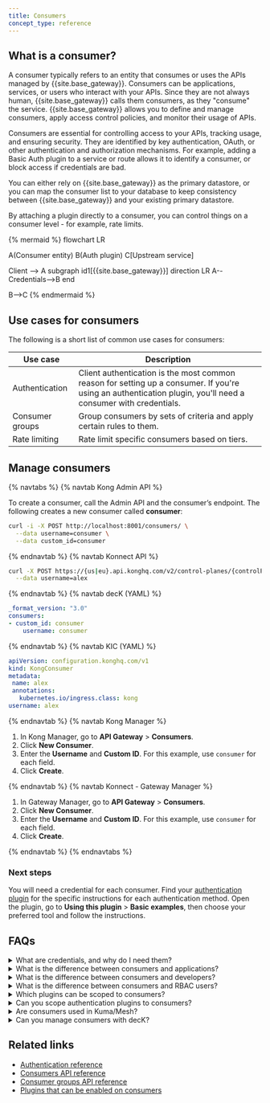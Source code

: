 ```yaml
---
title: Consumers
concept_type: reference
---
```


## What is a consumer?

A consumer typically refers to an entity that consumes or uses the APIs managed by {{site.base_gateway}}. 
Consumers can be applications, services, or users who interact with your APIs. 
Since they are not always human, {{site.base_gateway}} calls them consumers, as they "consume" the service.
{{site.base_gateway}} allows you to define and manage consumers, apply access control policies, and monitor their usage of APIs.

Consumers are essential for controlling access to your APIs, tracking usage, and ensuring security.
They are identified by key authentication, OAuth, or other authentication and authorization mechanisms. 
For example, adding a Basic Auth plugin to a service or route allows it to identify a consumer, or block access if credentials are bad.

You can either rely on {{site.base_gateway}} as the primary datastore, or you can map the consumer list 
to your database to keep consistency between {{site.base_gateway}} and your existing primary datastore.

By attaching a plugin directly to a consumer, you can control things on a consumer level - for example, rate limits.

{% mermaid %}
flowchart LR

A(Consumer entity)
B(Auth plugin)
C[Upstream service]

Client --> A
subgraph id1[{{site.base_gateway}}]
direction LR
A--Credentials-->B
end

B-->C
{% endmermaid %}

## Use cases for consumers

The following is a short list of common use cases for consumers:

Use case | Description
---------|------------
Authentication | Client authentication is the most common reason for setting up a consumer. If you're using an authentication plugin, you'll need a consumer with credentials.
Consumer groups | Group consumers by sets of criteria and apply certain rules to them.
Rate limiting | Rate limit specific consumers based on tiers.

## Manage consumers

{% navtabs %}
{% navtab Kong Admin API %}

To create a consumer, call the Admin API and the consumer’s endpoint.
The following creates a new consumer called **consumer**:

```sh
curl -i -X POST http://localhost:8001/consumers/ \
  --data username=consumer \
  --data custom_id=consumer
```

{% endnavtab %}
{% navtab Konnect API %}
```sh
curl -X POST https://{us|eu}.api.konghq.com/v2/control-planes/{controlPlaneId}/core-entities/consumers \
  --data username=alex
```
{% endnavtab %}
{% navtab decK (YAML) %}
``` yaml
_format_version: "3.0"
consumers:
- custom_id: consumer
    username: consumer
```
{% endnavtab %}
{% navtab KIC (YAML) %}
```yaml
apiVersion: configuration.konghq.com/v1
kind: KongConsumer
metadata:
 name: alex
 annotations:
   kubernetes.io/ingress.class: kong
username: alex
```
{% endnavtab %}
{% navtab Kong Manager %}

1. In Kong Manager, go to **API Gateway** > **Consumers**.
2. Click **New Consumer**.
3. Enter the **Username** and **Custom ID**. For this example, use `consumer` for each field.
4. Click **Create**.

{% endnavtab %}
{% navtab Konnect - Gateway Manager %}

1. In Gateway Manager, go to **API Gateway** > **Consumers**.
2. Click **New Consumer**.
3. Enter the **Username** and **Custom ID**. For this example, use `consumer` for each field.
4. Click **Create**.

{% endnavtab %}
{% endnavtabs %}

### Next steps

You will need a credential for each consumer.
Find your [authentication plugin](/hub/?category=authentication) 
for the specific instructions for each authentication method. Open the plugin, go to **Using this plugin** > **Basic examples**, 
then choose your preferred tool and follow the instructions.

## FAQs

<details><summary>What are credentials, and why do I need them?</summary>
Credentials are necessary to authenticate consumers via various authentication mechanisms. 
The credential type depends on which authentication plugin you want to use.
<br><br>
For example, a Key Authentication plugin requires an API key, and a Basic Auth plugin requires a username and password pair.
</details>

<details><summary>What is the difference between consumers and applications?</summary>

Applications provide developers the ability to get access to APIs managed by {{site.base_gateway}} or {{site.konnect_short_name}} 
with no interaction from the Kong admin team to generate credentials required.
<br><br>
With consumers, the Kong team creates consumers, generates credentials and needs to share them with the developers that need access to the APIs.
You can think as applications as a type of consumer in Kong that allows developers to automatically obtain credentials for and subscribe to the required APIs.

</details>

<details><summary>What is the difference between consumers and developers?</summary>

Developers are real users of the Dev Portal, whereas consumers are abstractions.

</details>

<details><summary>What is the difference between consumers and RBAC users?</summary>

RBAC users are users of Kong Manager, whereas consumers are users (real or abstract) of the Gateway itself.

</details>

<details><summary>Which plugins can be scoped to consumers?</summary>

Certain plugins can be scoped to consumers (as opposed to services, routes, or globally). For example, you might want to 
configure the Rate Limiting plugin to rate limit a specific consumer, or use the Request Transformer plugin to edit requests for that consumer.
You can see the full list in the <a href="/hub/plugins/compatibility/#scopes">plugin scopes compatibility reference</a>.
</details>

<details><summary>Can you scope authentication plugins to consumers?</summary>

No. You can associate consumers with an auth plugin by configuring credentials - a consumer with basic 
auth credentials will use the Basic Auth plugin, for example. 
But that plugin must be scoped to either a route, service, or globally, so that the consumer can access it.

</details>

<details><summary>Are consumers used in Kuma/Mesh?</summary>

No.
</details>

<details><summary>Can you manage consumers with decK?</summary>

Yes, you can manage consumers using decK, but take caution if you have a large number of consumers.
<br><br>
If you have many consumers in your database, don't export or manage them using decK. 
decK is built for managing entity configuration. It is not meant for end user data, 
which can easily grow into hundreds of thousands or millions of records.
</details>

## Related links

* [Authentication reference](/gateway/latest/kong-plugins/authentication/reference/)
* [Consumers API reference](/gateway/api/admin-ee/latest/#/Consumers)
* [Consumer groups API reference](/gateway/api/admin-ee/latest/#/consumer_groups)
* [Plugins that can be enabled on consumers](/hub/plugins/compatibility/#scopes)